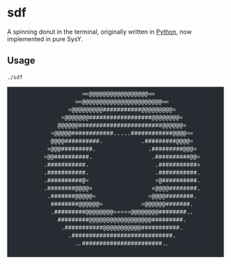 # sdf

A spinning donut in the terminal, originally written in [Python](https://vgel.me/posts/donut/), now implemented in pure SysY.

## Usage

```sh
./sdf
```

![sdf.gif](./sdf.gif)
